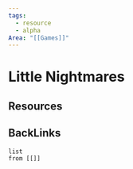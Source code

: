```yaml
---
tags:
  - resource
  - alpha
Area: "[[Games]]"
---
```


# Little Nightmares


## Resources


## BackLinks

```dataview
list
from [[]]
```

